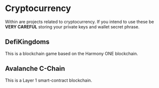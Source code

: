 # Cryptocurrency
Within are projects related to cryptocurrency. If you intend to use these be **VERY CAREFUL** storing your private keys and wallet secret phrase.

## DefiKingdoms
This is a blockchain game based on the Harmony ONE blockchain.

## Avalanche C-Chain
This is a Layer 1 smart-contract blockchain. 
